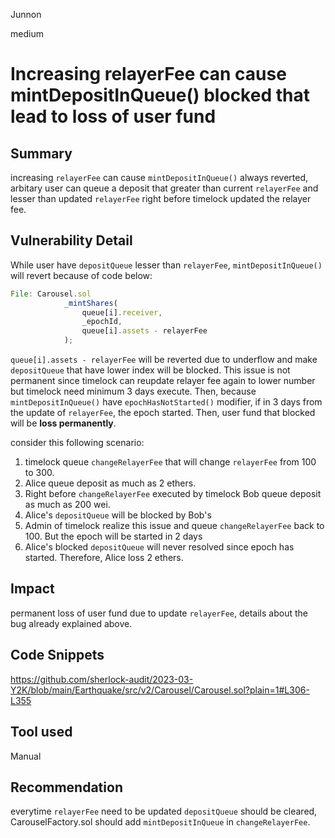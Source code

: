 Junnon

medium

# Increasing relayerFee can cause mintDepositInQueue() blocked that lead to loss of user fund

## Summary
increasing `relayerFee` can cause `mintDepositInQueue()` always reverted, arbitary user can queue a deposit that greater than current `relayerFee` and lesser than updated `relayerFee` right before timelock updated the relayer fee.
## Vulnerability Detail 
While user have `depositQueue` lesser than `relayerFee`, `mintDepositInQueue()` will revert because of code below:
```js
File: Carousel.sol 
            _mintShares(
                queue[i].receiver,
                _epochId,
                queue[i].assets - relayerFee
            );
```
`queue[i].assets - relayerFee` will be reverted due to underflow and make `depositQueue` that have lower index will be blocked. This issue is not permanent since timelock can reupdate relayer fee again to lower number but timelock need minimum 3 days execute. Then, because `mintDepositInQueue()` have `epochHasNotStarted()` modifier, if in 3 days from the update of `relayerFee`, the epoch started. Then, user fund that blocked will be **loss permanently**.

consider this following scenario:
1. timelock queue `changeRelayerFee` that will change `relayerFee` from 100 to 300.
2. Alice queue deposit as much as 2 ethers.
3. Right before `changeRelayerFee` executed by timelock Bob queue deposit as much as 200 wei.
4. Alice's `depositQueue` will be blocked by Bob's 
5. Admin of timelock realize this issue and queue `changeRelayerFee` back to 100. But the epoch will be started in 2 days 
6. Alice's blocked `depositQueue` will never resolved since epoch has started. Therefore, Alice loss 2 ethers.

## Impact
permanent loss of user fund due to update `relayerFee`, details about the bug already explained above. 

## Code Snippets
https://github.com/sherlock-audit/2023-03-Y2K/blob/main/Earthquake/src/v2/Carousel/Carousel.sol?plain=1#L306-L355
## Tool used
Manual 
## Recommendation
everytime `relayerFee` need to be updated `depositQueue` should be cleared, CarouselFactory.sol should add `mintDepositInQueue` in `changeRelayerFee`.
